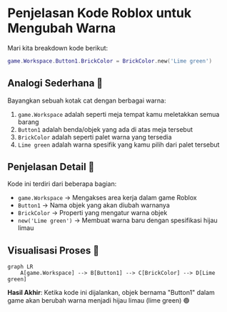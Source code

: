 # Penjelasan Kode Roblox untuk Mengubah Warna

Mari kita breakdown kode berikut:

````lua
game.Workspace.Button1.BrickColor = BrickColor.new('Lime green')
````

## Analogi Sederhana 🎨

Bayangkan sebuah kotak cat dengan berbagai warna:
1. `game.Workspace` adalah seperti meja tempat kamu meletakkan semua barang
2. `Button1` adalah benda/objek yang ada di atas meja tersebut
3. `BrickColor` adalah seperti palet warna yang tersedia
4. `Lime green` adalah warna spesifik yang kamu pilih dari palet tersebut

## Penjelasan Detail 📝

Kode ini terdiri dari beberapa bagian:
- `game.Workspace` → Mengakses area kerja dalam game Roblox
- `Button1` → Nama objek yang akan diubah warnanya
- `BrickColor` → Properti yang mengatur warna objek
- `new('Lime green')` → Membuat warna baru dengan spesifikasi hijau limau

## Visualisasi Proses 🔄

```mermaid
graph LR
    A[game.Workspace] --> B[Button1] --> C[BrickColor] --> D[Lime green]
```

**Hasil Akhir**: Ketika kode ini dijalankan, objek bernama "Button1" dalam game akan berubah warna menjadi hijau limau (lime green) 🟢
